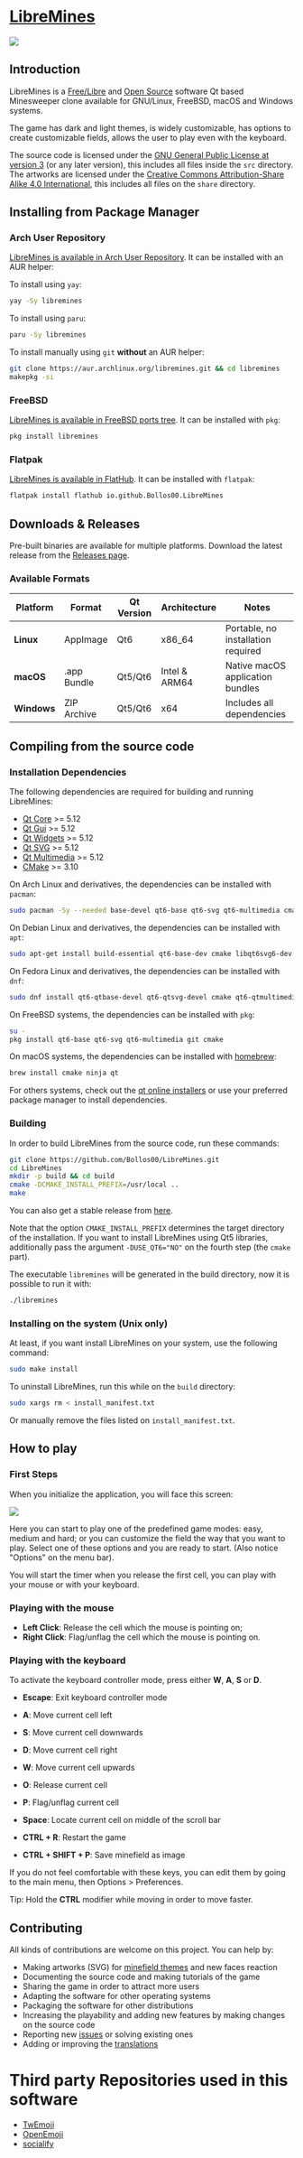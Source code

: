 # [LibreMines](https://github.com/Bollos00/LibreMines)

![](./share/Screenshots/Screenshot4.png)

## Introduction

LibreMines is a [Free/Libre](https://en.wikipedia.org/wiki/Free_software) and [Open Source](https://en.wikipedia.org/wiki/Open-source_software) software Qt based Minesweeper clone available for GNU/Linux, FreeBSD, macOS and Windows systems.

The game has dark and light themes, is widely customizable, has options to create customizable fields, allows the user to play even with the keyboard.

The source code is licensed under the [GNU General Public License at version 3](https://www.gnu.org/licenses/gpl-3.0.en.html) (or any later version), this includes all files inside the `src` directory. The artworks are licensed under the [Creative Commons Attribution-Share Alike 4.0 International](https://creativecommons.org/licenses/by-sa/4.0/), this includes all files on the `share` directory.

## Installing from Package Manager

### Arch User Repository

[LibreMines is available in Arch User Repository](https://aur.archlinux.org/packages/libremines/). It can be installed with an AUR helper:

To install using `yay`:
```sh
yay -Sy libremines
```

To install using `paru`:
```sh
paru -Sy libremines
```

To install manually using `git` **without** an AUR helper:
```sh
git clone https://aur.archlinux.org/libremines.git && cd libremines
makepkg -si
```

### FreeBSD

[LibreMines is available in FreeBSD ports tree](https://www.freshports.org/games/LibreMines). It can be installed with `pkg`:

```sh
pkg install libremines
```

### Flatpak

[LibreMines is available in FlatHub](https://flathub.org/apps/details/io.github.Bollos00.LibreMines). It can be installed with `flatpak`:

```sh
flatpak install flathub io.github.Bollos00.LibreMines
```

## Downloads & Releases

Pre-built binaries are available for multiple platforms. Download the latest release from the [Releases page](https://github.com/Bollos00/LibreMines/releases).

### Available Formats

| Platform    | Format      | Qt Version | Architecture    | Notes                              |
|-------------|-------------|------------|-----------------|------------------------------------|
| **Linux**   | AppImage    | Qt6        | x86_64          | Portable, no installation required |
| **macOS**   | .app Bundle | Qt5/Qt6    | Intel & ARM64   | Native macOS application bundles   |
| **Windows** | ZIP Archive | Qt5/Qt6    | x64             | Includes all dependencies          |

## Compiling from the source code

### Installation Dependencies

The following dependencies are required for building and running LibreMines:
* [Qt Core](https://doc.qt.io/qt-5/qtcore-index.html) >= 5.12
* [Qt Gui](https://doc.qt.io/qt-5/qtgui-index.html) >= 5.12
* [Qt Widgets](https://doc.qt.io/qt-5/qtwidgets-index.html) >= 5.12
* [Qt SVG](https://doc.qt.io/qt-5/qtsvg-index.html) >= 5.12
* [Qt Multimedia](https://doc.qt.io/qt-5/qtmultimedia-index.html) >= 5.12
* [CMake](https://cmake.org/) >= 3.10

On Arch Linux and derivatives, the dependencies can be installed with `pacman`:
```sh
sudo pacman -Sy --needed base-devel qt6-base qt6-svg qt6-multimedia cmake
```

On Debian Linux and derivatives, the dependencies can be installed with `apt`:
```sh
sudo apt-get install build-essential qt6-base-dev cmake libqt6svg6-dev qt6-multimedia-dev libgl1-mesa-dev
```

On Fedora Linux and derivatives, the dependencies can be installed with `dnf`:
```sh
sudo dnf install qt6-qtbase-devel qt6-qtsvg-devel cmake qt6-qtmultimedia-devel git
```

On FreeBSD systems, the dependencies can be installed with `pkg`:

```sh
su -
pkg install qt6-base qt6-svg qt6-multimedia git cmake
```

On macOS systems, the dependencies can be installed with [homebrew](https://brew.sh/):
```sh
brew install cmake ninja qt
```

For others systems, check out the [qt online installers](https://download.qt.io/official_releases/online_installers/) or use your preferred package manager to install dependencies.

### Building

In order to build LibreMines from the source code, run these commands:
```sh
git clone https://github.com/Bollos00/LibreMines.git
cd LibreMines
mkdir -p build && cd build
cmake -DCMAKE_INSTALL_PREFIX=/usr/local ..
make
```

You can also get a stable release from [here](https://github.com/Bollos00/LibreMines/releases).

Note that the option `CMAKE_INSTALL_PREFIX` determines the target directory of the installation. If you want to install LibreMines using Qt5 libraries, additionally pass the argument `-DUSE_QT6="NO"` on the fourth step (the `cmake` part).

The executable `libremines` will be generated in the build directory, now it is possible to run it with:
```sh
./libremines
```

### Installing on the system (Unix only)

At least, if you want install LibreMines on your system, use the following command:
```sh
sudo make install
```

To uninstall LibreMines, run this while on the `build` directory:
```sh
sudo xargs rm < install_manifest.txt
```

Or manually remove the files listed on `install_manifest.txt`.


## How to play

### First Steps

When you initialize the application, you will face this screen:

![](./share/Screenshots/Screenshot0.png)


Here you can start to play one of the predefined game modes: easy, medium and hard; or you can customize the field the way that you want to play. Select one of these options and you are ready to start. (Also notice "Options" on the menu bar).

You will start the timer when you release the first cell, you can play with your mouse or with your keyboard.

### Playing with the mouse

* **Left Click**: Release the cell which the mouse is pointing on;
* **Right Click**: Flag/unflag the cell which the mouse is pointing on.

### Playing with the keyboard

To activate the keyboard controller mode, press either **W**, **A**, **S** or **D**.

* **Escape**: Exit keyboard controller mode

* **A**: Move current cell left

* **S**: Move current cell downwards

* **D**: Move current cell right

* **W**: Move current cell upwards

* **O**: Release current cell

* **P**: Flag/unflag current cell

* **Space**: Locate current cell on middle of the scroll bar

* **CTRL + R**: Restart the game

* **CTRL + SHIFT + P**: Save minefield as image

If you do not feel comfortable with these keys, you can edit them by going to the main menu, then Options > Preferences.

Tip: Hold the **CTRL** modifier while moving in order to move faster.

## Contributing

All kinds of contributions are welcome on this project. You can help by:

* Making artworks (SVG) for [minefield themes](https://github.com/Bollos00/LibreMines/blob/master/share/minefield_themes/README.md) and new faces reaction
* Documenting the source code and making tutorials of the game
* Sharing the game in order to attract more users
* Adapting the software for other operating systems
* Packaging the software for other distributions
* Increasing the playability and adding new features by making changes on the source code
* Reporting new [issues](https://github.com/Bollos00/LibreMines/issues) or solving existing ones
* Adding or improving the [translations](https://github.com/Bollos00/LibreMines/blob/master/etc/translations/README.md)

# Third party Repositories used in this software
* [TwEmoji](https://github.com/twitter/twemoji)
* [OpenEmoji](https://github.com/hfg-gmuend/openmoji)
* [socialify](https://github.com/wei/socialify)
